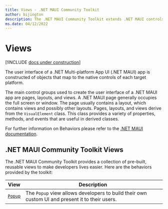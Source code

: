 ```yaml
---
title: Views - .NET MAUI Community Toolkit
author: bijington
description: The .NET MAUI Community Toolkit extends .NET MAUI controls.
ms.date: 04/12/2022
---
```


# Views

[!INCLUDE [docs under construction](includes/preview-note.md)]

The user interface of a .NET Multi-platform App UI (.NET MAUI) app is constructed of objects that map to the native controls of each target platform.

The main control groups used to create the user interface of a .NET MAUI app are pages, layouts, and views. A .NET MAUI page generally occupies the full screen or window. The page usually contains a layout, which contains views and possibly other layouts. Pages, layouts, and views derive from the `VisualElement` class. This class provides a variety of properties, methods, and events that are useful in derived classes.

For further information on Behaviors please refer to the [.NET MAUI documentation](/dotnet/maui/user-interface/controls/).

## .NET MAUI Community Toolkit Views

The .NET MAUI Community Toolkit provides a collection of pre-built, reusable views to make developers lives easier. Here are the behaviors provided by the toolkit:

| View | Description |
| --------- | ----------- |
| [`Popup`](popup.md) | The `Popup` view allows developers to build their own custom UI and present it to their users. |